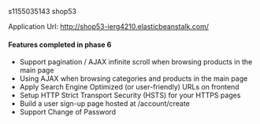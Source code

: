 s1155035143 shop53

Application Url: http://shop53-ierg4210.elasticbeanstalk.com/

#### Features completed in phase 6
* Support pagination / AJAX infinite scroll when browsing products in the main page
* Using AJAX when browsing categories and products in the main page
* Apply Search Engine Optimized (or user-friendly) URLs on frontend
* Setup HTTP Strict Transport Security (HSTS) for your HTTPS pages
* Build a user sign-up page hosted at /account/create
* Support Change of Password
